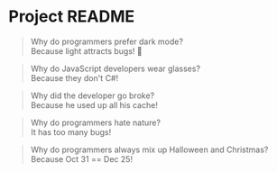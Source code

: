 # Project README

> Why do programmers prefer dark mode?<br>
> Because light attracts bugs! 🐛

> Why do JavaScript developers wear glasses?<br>
> Because they don't C#!

> Why did the developer go broke?<br>
> Because he used up all his cache!

> Why do programmers hate nature?<br>
> It has too many bugs!

> Why do programmers always mix up Halloween and Christmas?<br>
> Because Oct 31 == Dec 25!

<!-- 
  🚨 Warning: You are now reading the README of a project so fresh, even the code is still googling "how to write Hello World."
  If you were looking for documentation, you might want to sit down—and maybe write some yourself.
  Don't worry, your code is safe... for now. 
-->

<!-- Add project description, setup instructions, and usage information here. -->
